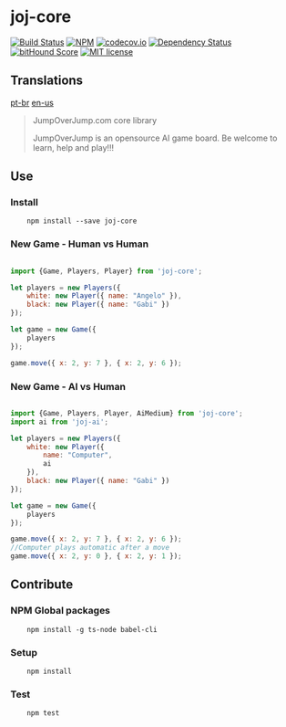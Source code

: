 # joj-core

[![Build Status](https://travis-ci.org/angeloocana/joj-core.svg)](https://travis-ci.org/angeloocana/joj-core)
[![NPM](https://img.shields.io/npm/v/joj-core.svg)](https://www.npmjs.com/package/joj-core)
[![codecov.io](http://codecov.io/github/angeloocana/joj-core/coverage.svg)](http://codecov.io/github/angeloocana/joj-core)
[![Dependency Status](https://gemnasium.com/angeloocana/joj-core.svg)](https://gemnasium.com/angeloocana/joj-core)
[![bitHound Score](https://www.bithound.io/github/gotwarlost/istanbul/badges/score.svg)](https://www.bithound.io/github/angeloocana/joj-core)
[![MIT license](http://img.shields.io/badge/license-MIT-brightgreen.svg)](http://opensource.org/licenses/MIT)

## Translations
[pt-br](https://github.com/angeloocana/joj-core/blob/master/README.pt-br.md)
[en-us](https://github.com/angeloocana/joj-core/blob/master/README.md)

> JumpOverJump.com core library
> 
> JumpOverJump is an opensource AI game board.
> Be welcome to learn, help and play!!!


## Use

### Install
```
    npm install --save joj-core
```

### New Game - Human vs Human

```js

import {Game, Players, Player} from 'joj-core';

let players = new Players({
    white: new Player({ name: "Angelo" }),
    black: new Player({ name: "Gabi" })
});

let game = new Game({
    players
});

game.move({ x: 2, y: 7 }, { x: 2, y: 6 });

```

### New Game - AI vs Human

```js

import {Game, Players, Player, AiMedium} from 'joj-core';
import ai from 'joj-ai';

let players = new Players({
    white: new Player({
        name: "Computer",
        ai
    }),
    black: new Player({ name: "Gabi" })
});

let game = new Game({
    players
});

game.move({ x: 2, y: 7 }, { x: 2, y: 6 });
//Computer plays automatic after a move
game.move({ x: 2, y: 0 }, { x: 2, y: 1 });

```



## Contribute

### NPM Global packages
```
    npm install -g ts-node babel-cli
```

### Setup
```
    npm install   
```

### Test
```
    npm test
```
